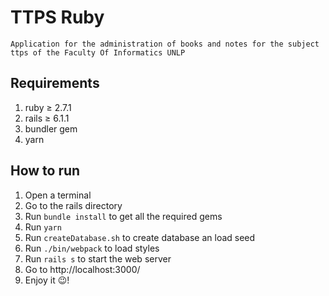 # TTPS Ruby
    Application for the administration of books and notes for the subject ttps of the Faculty Of Informatics UNLP
   
## Requirements

1. ruby ≥ 2.7.1
2. rails ≥ 6.1.1
3. bundler gem
4. yarn

## How to run 

1. Open a terminal
2. Go to the rails directory
3. Run `bundle install` to get all the required gems
4. Run `yarn`
4. Run `createDatabase.sh` to create database an load seed
5. Run `./bin/webpack` to load styles
6. Run `rails s` to start the web server
7. Go to http://localhost:3000/
8. Enjoy it :wink:!

